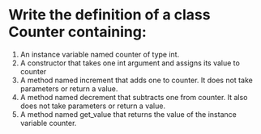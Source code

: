 # Write the definition of a class Counter containing:
1. An instance variable named counter of type int.
2. A constructor that takes one int argument and assigns its value to counter
3. A method named increment that adds one to counter. It does not take parameters or return a value.
4. A method named decrement that subtracts one from counter. It also does not take parameters or return a value.
5. A method named get_value that returns the value of the instance variable counter.
